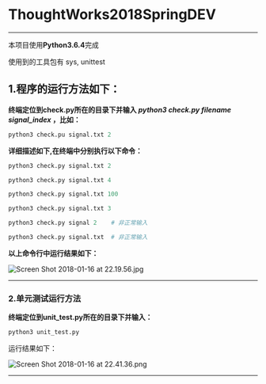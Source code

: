 # ThoughtWorks2018SpringDEV


---
本项目使用**Python3.6.4**完成

使用到的工具包有 sys, unittest

## 1.程序的运行方法如下：
**终端定位到check.py所在的目录下并输入 *python3 check.py filename signal_index* ，比如：**
```python
python3 check.pu signal.txt 2
```


**详细描述如下,在终端中分别执行以下命令：**

```python
python3 check.py signal.txt 2

python3 check.py signal.txt 4

python3 check.py signal.txt 100

python3 check.py signal.txt 3

python3 check.py signal 2    # 非正常输入

python3 check.py signal.txt  # 非正常输入

```

**以上命令行中运行结果如下：**

![Screen Shot 2018-01-16 at 22.19.56.jpg](http://upload-images.jianshu.io/upload_images/2952111-e89d2da94a0e50d7.jpg?imageMogr2/auto-orient/strip%7CimageView2/2/w/1240)

---

### 2.单元测试运行方法

**终端定位到unit_test.py所在的目录下并输入：**
```python
python3 unit_test.py
```
运行结果如下：

![Screen Shot 2018-01-16 at 22.41.36.png](http://upload-images.jianshu.io/upload_images/2952111-d6a8538150835484.png?imageMogr2/auto-orient/strip%7CimageView2/2/w/1240)

---
